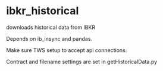 # ibkr_historical
downloads historical data from IBKR 

Depends on ib_insync and pandas. 

Make sure TWS setup to accept api connections. 

Contract and filename settings are set in getHistoricalData.py
